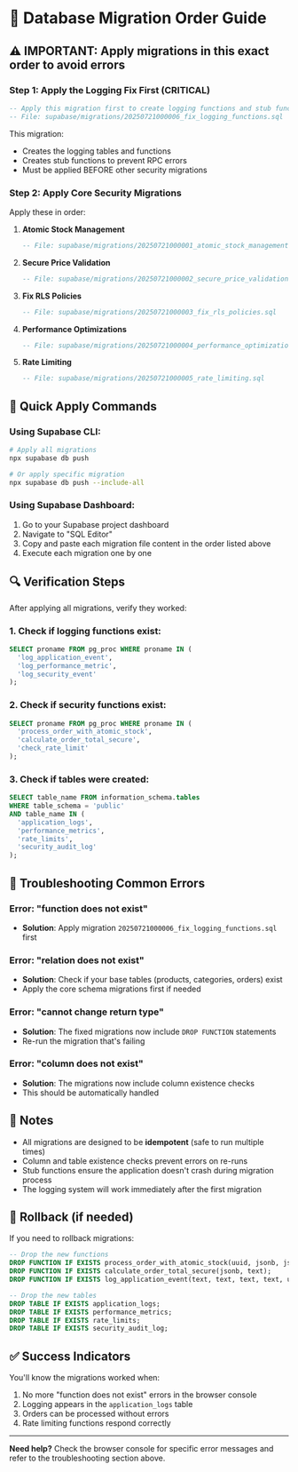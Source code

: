 # 🔧 Database Migration Order Guide

## ⚠️ IMPORTANT: Apply migrations in this exact order to avoid errors

### **Step 1: Apply the Logging Fix First (CRITICAL)**
```sql
-- Apply this migration first to create logging functions and stub functions
-- File: supabase/migrations/20250721000006_fix_logging_functions.sql
```
This migration:
- Creates the logging tables and functions
- Creates stub functions to prevent RPC errors
- Must be applied BEFORE other security migrations

### **Step 2: Apply Core Security Migrations**
Apply these in order:

1. **Atomic Stock Management**
   ```sql
   -- File: supabase/migrations/20250721000001_atomic_stock_management.sql
   ```

2. **Secure Price Validation**
   ```sql
   -- File: supabase/migrations/20250721000002_secure_price_validation.sql
   ```

3. **Fix RLS Policies**
   ```sql
   -- File: supabase/migrations/20250721000003_fix_rls_policies.sql
   ```

4. **Performance Optimizations**
   ```sql
   -- File: supabase/migrations/20250721000004_performance_optimizations.sql
   ```

5. **Rate Limiting**
   ```sql
   -- File: supabase/migrations/20250721000005_rate_limiting.sql
   ```

## 🚀 Quick Apply Commands

### Using Supabase CLI:
```bash
# Apply all migrations
npx supabase db push

# Or apply specific migration
npx supabase db push --include-all
```

### Using Supabase Dashboard:
1. Go to your Supabase project dashboard
2. Navigate to "SQL Editor"
3. Copy and paste each migration file content in the order listed above
4. Execute each migration one by one

## 🔍 Verification Steps

After applying all migrations, verify they worked:

### 1. Check if logging functions exist:
```sql
SELECT proname FROM pg_proc WHERE proname IN (
  'log_application_event',
  'log_performance_metric',
  'log_security_event'
);
```

### 2. Check if security functions exist:
```sql
SELECT proname FROM pg_proc WHERE proname IN (
  'process_order_with_atomic_stock',
  'calculate_order_total_secure',
  'check_rate_limit'
);
```

### 3. Check if tables were created:
```sql
SELECT table_name FROM information_schema.tables 
WHERE table_schema = 'public' 
AND table_name IN (
  'application_logs',
  'performance_metrics',
  'rate_limits',
  'security_audit_log'
);
```

## 🚨 Troubleshooting Common Errors

### Error: "function does not exist"
- **Solution**: Apply migration `20250721000006_fix_logging_functions.sql` first

### Error: "relation does not exist"
- **Solution**: Check if your base tables (products, categories, orders) exist
- Apply the core schema migrations first if needed

### Error: "cannot change return type"
- **Solution**: The fixed migrations now include `DROP FUNCTION` statements
- Re-run the migration that's failing

### Error: "column does not exist"
- **Solution**: The migrations now include column existence checks
- This should be automatically handled

## 📝 Notes

- All migrations are designed to be **idempotent** (safe to run multiple times)
- Column and table existence checks prevent errors on re-runs
- Stub functions ensure the application doesn't crash during migration process
- The logging system will work immediately after the first migration

## 🔄 Rollback (if needed)

If you need to rollback migrations:

```sql
-- Drop the new functions
DROP FUNCTION IF EXISTS process_order_with_atomic_stock(uuid, jsonb, jsonb);
DROP FUNCTION IF EXISTS calculate_order_total_secure(jsonb, text);
DROP FUNCTION IF EXISTS log_application_event(text, text, text, text, uuid, text, text, text, text);

-- Drop the new tables
DROP TABLE IF EXISTS application_logs;
DROP TABLE IF EXISTS performance_metrics;
DROP TABLE IF EXISTS rate_limits;
DROP TABLE IF EXISTS security_audit_log;
```

## ✅ Success Indicators

You'll know the migrations worked when:
1. No more "function does not exist" errors in the browser console
2. Logging appears in the `application_logs` table
3. Orders can be processed without errors
4. Rate limiting functions respond correctly

---

**Need help?** Check the browser console for specific error messages and refer to the troubleshooting section above.

